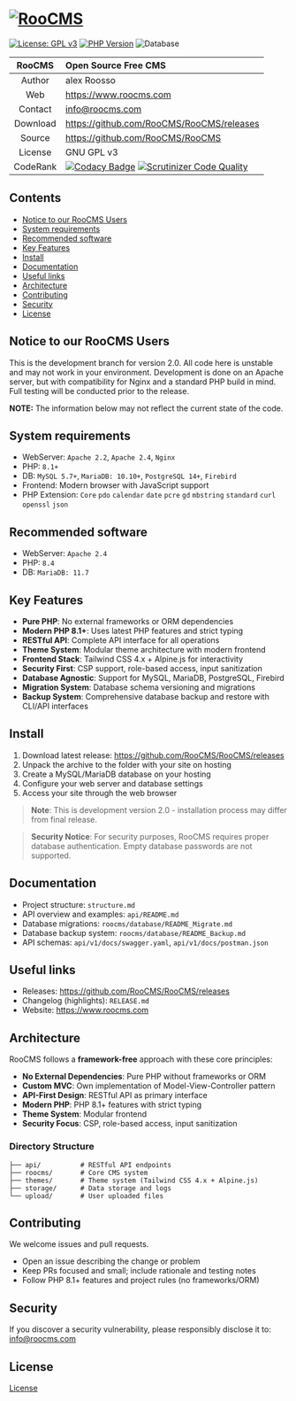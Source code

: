 
[![RooCMS](https://dev.roocms.com/skin/default/img/logo.png)](https://www.roocms.com)
===============================
 [![License: GPL v3](https://img.shields.io/badge/License-GPL%20v3-blue.svg)](https://www.gnu.org/licenses/gpl-3.0)
[![PHP Version](https://img.shields.io/badge/PHP-8.1%2B-blue)](https://www.php.net/)
![Database](https://img.shields.io/badge/DB-MySQL%20%7C%20PostgreSQL%20%7C%20Firebird-orange)

| RooCMS   | Open Source Free CMS                              |
|:--------:|:--------------------------------------------------|
| Author   | alex Roosso                                       |
| Web      | https://www.roocms.com                            |
| Contact  | info@roocms.com                                   |
| Download | https://github.com/RooCMS/RooCMS/releases         |
| Source   | https://github.com/RooCMS/RooCMS                  |
| License  | GNU GPL v3                                        |
| CodeRank | [![Codacy Badge](https://app.codacy.com/project/badge/Grade/e9c0df8a7bd5445eb45fc727bf0cd8c4)](https://www.codacy.com/gh/RooCMS/RooCMS/dashboard?utm_source=github.com&amp;utm_medium=referral&amp;utm_content=RooCMS/RooCMS&amp;utm_campaign=Badge_Grade)  [![Scrutinizer Code Quality](https://scrutinizer-ci.com/g/RooCMS/RooCMS/badges/quality-score.png?b=master)](https://scrutinizer-ci.com/g/RooCMS/RooCMS/?branch=master)                                      |

Contents
--------
- [Notice to our RooCMS Users](#notice-to-our-roocms-users)
- [System requirements](#system-requirements)
- [Recommended software](#recommended-software)
- [Key Features](#key-features)
- [Install](#install)
- [Documentation](#documentation)
- [Useful links](#useful-links)
- [Architecture](#architecture)
- [Contributing](#contributing)
- [Security](#security)
- [License](#license)

Notice to our RooCMS Users
-------------------
This is the development branch for version 2.0. All code here is unstable and may not work in your environment. Development is done on an Apache server, but with compatibility for Nginx and a standard PHP build in mind. Full testing will be conducted prior to the release.

**NOTE:** The information below may not reflect the current state of the code.

System requirements
-------------------
 - WebServer:	`Apache 2.2`, `Apache 2.4`, `Nginx`
 - PHP:		`8.1+`
 - DB:		`MySQL 5.7+`, `MariaDB: 10.10+`, `PostgreSQL 14+`, `Firebird`
 - Frontend:	Modern browser with JavaScript support
 - PHP Extension: 
	`Core`
	`pdo`
	`calendar`
	`date`
	`pcre`
	`gd`
	`mbstring`
	`standard`
	`curl`
	`openssl`
	`json`
	
Recommended software
--------------------
 - WebServer:	`Apache 2.4`
 - PHP:		`8.4`
 - DB:		`MariaDB: 11.7`

Key Features
------------
- **Pure PHP**: No external frameworks or ORM dependencies
- **Modern PHP 8.1+**: Uses latest PHP features and strict typing
- **RESTful API**: Complete API interface for all operations
- **Theme System**: Modular theme architecture with modern frontend
- **Frontend Stack**: Tailwind CSS 4.x + Alpine.js for interactivity
- **Security First**: CSP support, role-based access, input sanitization
- **Database Agnostic**: Support for MySQL, MariaDB, PostgreSQL, Firebird
- **Migration System**: Database schema versioning and migrations
- **Backup System**: Comprehensive database backup and restore with CLI/API interfaces

Install
-------
1. Download latest release: https://github.com/RooCMS/RooCMS/releases
2. Unpack the archive to the folder with your site on hosting
3. Create a MySQL/MariaDB database on your hosting
4. Configure your web server and database settings
5. Access your site through the web browser

> **Note**: This is development version 2.0 - installation process may differ from final release.

> **Security Notice**: For security purposes, RooCMS requires proper database authentication. Empty database passwords are not supported.



Documentation
-------------
- Project structure: `structure.md`
- API overview and examples: `api/README.md`
- Database migrations: `roocms/database/README_Migrate.md`
- Database backup system: `roocms/database/README_Backup.md`
- API schemas: `api/v1/docs/swagger.yaml`, `api/v1/docs/postman.json`

Useful links
------------
- Releases: https://github.com/RooCMS/RooCMS/releases
- Changelog (highlights): `RELEASE.md`
- Website: https://www.roocms.com

Architecture
------------
RooCMS follows a **framework-free** approach with these core principles:

- **No External Dependencies**: Pure PHP without frameworks or ORM
- **Custom MVC**: Own implementation of Model-View-Controller pattern  
- **API-First Design**: RESTful API as primary interface
- **Modern PHP**: PHP 8.1+ features with strict typing
- **Theme System**: Modular frontend
- **Security Focus**: CSP, role-based access, input sanitization

### Directory Structure
```
├── api/          # RESTful API endpoints
├── roocms/       # Core CMS system
├── themes/       # Theme system (Tailwind CSS 4.x + Alpine.js)
├── storage/      # Data storage and logs
└── upload/       # User uploaded files
```

Contributing
------------
We welcome issues and pull requests.
- Open an issue describing the change or problem
- Keep PRs focused and small; include rationale and testing notes
- Follow PHP 8.1+ features and project rules (no frameworks/ORM)

Security
--------
If you discover a security vulnerability, please responsibly disclose it to: info@roocms.com

License
-------
[License](https://gplv3.fsf.org/)